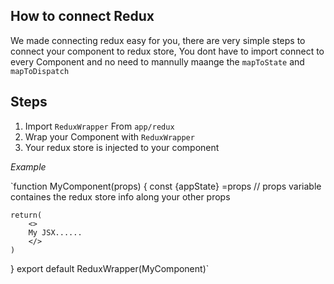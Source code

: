 ## How to connect Redux
We made connecting redux easy for you, there are very simple steps to connect your component to redux store, You dont have to import connect to every Component and no need to mannully maange the `mapToState` and `mapToDispatch`

## Steps
1. Import `ReduxWrapper` From `app/redux`
2. Wrap your Component with `ReduxWrapper`
2. Your redux store is injected to your component

*Example*

`function MyComponent(props) {
    const {appState} =props 
    // props variable containes the redux store info along your other props
 
    return(
        <>
        My JSX......
        </>
    )
    
}
export default ReduxWrapper(MyComponent)`